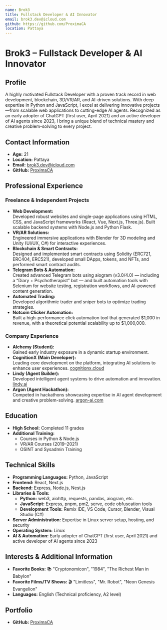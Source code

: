 ```yaml
---
name: Brok3
title: Fullstack Developer & AI Innovator
email: brok3.dev@icloud.com
github: https://github.com/ProximaCA
location: Pattaya
---
```


# Brok3 – Fullstack Developer & AI Innovator

## Profile

A highly motivated Fullstack Developer with a proven track record in web development, blockchain, 3D/VR/AR, and AI-driven solutions. With deep expertise in Python and JavaScript, I excel at delivering innovative projects—from scalable web applications to cutting-edge AI agents. Recognized as an early adopter of ChatGPT (first user, April 2021) and an active developer of AI agents since 2023, I bring a unique blend of technical mastery and creative problem-solving to every project.

## Contact Information

- **Age:** 21  
- **Location:** Pattaya  
- **Email:** [brok3.dev@icloud.com](mailto:brok3.dev@icloud.com)  
- **GitHub:** [ProximaCA](https://github.com/ProximaCA)

## Professional Experience

### Freelance & Independent Projects
- **Web Development:**  
  Developed robust websites and single-page applications using HTML, CSS, and JavaScript frameworks (React, Vue, Next.js, Three.js). Built scalable backend systems with Node.js and Python Flask.
- **VR/AR Solutions:**  
  Engineered immersive applications with Blender for 3D modeling and Unity (UI/UX, C#) for interactive experiences.
- **Blockchain & Smart Contracts:**  
  Designed and implemented smart contracts using Solidity (ERC721, ERC404, ERC521), developed small DApps, tokens, and NFTs, and performed smart contract audits.
- **Telegram Bots & Automation:**  
  Created advanced Telegram bots using aiogram (v3.0/4.0) — including a “Diary + Psychotherapist” bot — and built automation tools with Selenium for website testing, registration workflows, and AI-powered content generation.
- **Automated Trading:**  
  Developed algorithmic trader and sniper bots to optimize trading strategies.
- **Notcoin Clicker Automation:**  
  Built a high-performance click automation tool that generated $1,000 in revenue, with a theoretical potential scalability up to $1,000,000.

### Company Experience
- **Alchemy (Student):**  
  Gained early industry exposure in a dynamic startup environment.
- **CognitionX (Main Developer):**  
  Leading core development on the platform, integrating AI solutions to enhance user experiences. [cognitionx.cloud](https://cognitionx.cloud/)
- **Lindy (Agent Builder):**  
  Developed intelligent agent systems to drive automation and innovation. [lindy.ai](https://www.lindy.ai/)
- **Argon (Agent Hackathon):**  
  Competed in hackathons showcasing expertise in AI agent development and creative problem-solving. [argon-ai.com](https://argon-ai.com/)

## Education

- **High School:** Completed 11 grades  
- **Additional Training:**  
  - Courses in Python & Node.js  
  - VR/AR Courses (2019–2021)  
  - OSINT and Sysadmin Training

## Technical Skills

- **Programming Languages:** Python, JavaScript  
- **Frontend:** React, Next.js  
- **Backend:** Express, Node.js, Nest.js  
- **Libraries & Tools:**  
  - **Python:** web3, aiohttp, requests, pandas, aiogram, etc.  
  - **JavaScript:** Express, pnpm, pm2, serve, code obfuscation tools  
  - **Development Tools:** Remix IDE, VS Code, Cursor, Blender, Visual Studio (C#)  
- **Server Administration:** Expertise in Linux server setup, hosting, and security  
- **Operating System:** Linux  
- **AI & Automation:** Early adopter of ChatGPT (first user, April 2021) and active developer of AI agents since 2023

## Interests & Additional Information

- **Favorite Books:** 📚 "Cryptonomicon", "1984", "The Richest Man in Babylon"  
- **Favorite Films/TV Shows:** 🎬 "Limitless", "Mr. Robot", "Neon Genesis Evangelion"  
- **Languages:** English (Technical proficiency, A2 level)

## Portfolio

- **GitHub:** [ProximaCA](https://github.com/ProximaCA)
